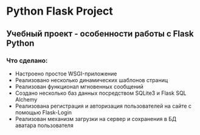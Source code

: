 # Python Flask Project
## Учебный проект - особенности работы с Flask Python

### Что сделано:
+ Настроено простое WSGI-приложение
+ Реализовано несколько динамических шаблонов страниц
+ Реализован функционал мгновенных сообщений
+ Создано несколько баз данных посредством SQLite3 и Flask SQL Alchemy
+ Реализована регистрация и авторизация пользователей на сайте с помощью Flask-Login
+ Реализован механизм загрузки на сервер и сохранения в БД аватара пользователя